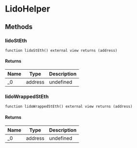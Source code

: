 # LidoHelper









## Methods

### lidoStEth

```solidity
function lidoStEth() external view returns (address)
```






#### Returns

| Name | Type | Description |
|---|---|---|
| _0 | address | undefined

### lidoWrappedStEth

```solidity
function lidoWrappedStEth() external view returns (address)
```






#### Returns

| Name | Type | Description |
|---|---|---|
| _0 | address | undefined





